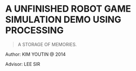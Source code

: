# A UNFINISHED ROBOT GAME SIMULATION DEMO USING PROCESSING

> A STORAGE OF MEMORIES.

Author: KIM YOUTIN @ 2014 

Advisor: LEE SIR
